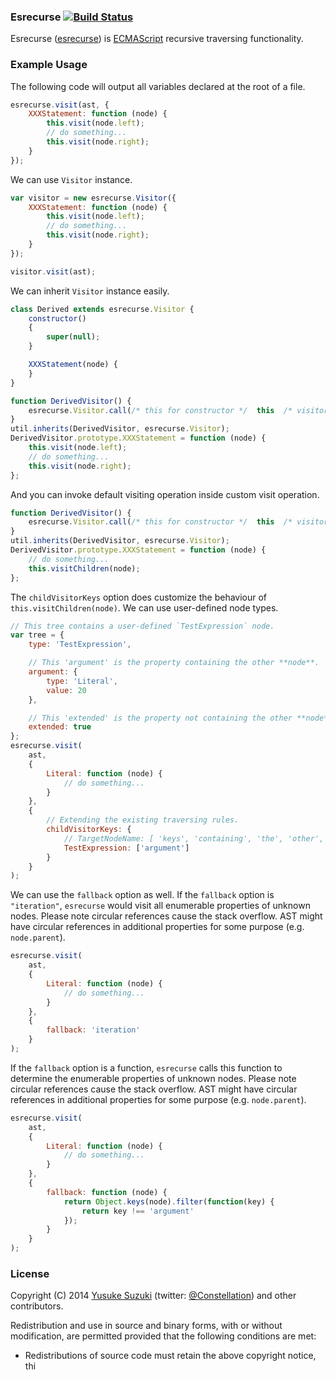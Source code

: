 ### Esrecurse [![Build Status](https://travis-ci.org/estools/esrecurse.svg?branch=master)](https://travis-ci.org/estools/esrecurse)

Esrecurse ([esrecurse](https://github.com/estools/esrecurse)) is
[ECMAScript](https://www.ecma-international.org/publications/standards/Ecma-262.htm)
recursive traversing functionality.

### Example Usage

The following code will output all variables declared at the root of a file.

```javascript
esrecurse.visit(ast, {
    XXXStatement: function (node) {
        this.visit(node.left);
        // do something...
        this.visit(node.right);
    }
});
```

We can use `Visitor` instance.

```javascript
var visitor = new esrecurse.Visitor({
    XXXStatement: function (node) {
        this.visit(node.left);
        // do something...
        this.visit(node.right);
    }
});

visitor.visit(ast);
```

We can inherit `Visitor` instance easily.

```javascript
class Derived extends esrecurse.Visitor {
    constructor()
    {
        super(null);
    }

    XXXStatement(node) {
    }
}
```

```javascript
function DerivedVisitor() {
    esrecurse.Visitor.call(/* this for constructor */  this  /* visitor object automatically becomes this. */);
}
util.inherits(DerivedVisitor, esrecurse.Visitor);
DerivedVisitor.prototype.XXXStatement = function (node) {
    this.visit(node.left);
    // do something...
    this.visit(node.right);
};
```

And you can invoke default visiting operation inside custom visit operation.

```javascript
function DerivedVisitor() {
    esrecurse.Visitor.call(/* this for constructor */  this  /* visitor object automatically becomes this. */);
}
util.inherits(DerivedVisitor, esrecurse.Visitor);
DerivedVisitor.prototype.XXXStatement = function (node) {
    // do something...
    this.visitChildren(node);
};
```

The `childVisitorKeys` option does customize the behaviour of `this.visitChildren(node)`.
We can use user-defined node types.

```javascript
// This tree contains a user-defined `TestExpression` node.
var tree = {
    type: 'TestExpression',

    // This 'argument' is the property containing the other **node**.
    argument: {
        type: 'Literal',
        value: 20
    },

    // This 'extended' is the property not containing the other **node**.
    extended: true
};
esrecurse.visit(
    ast,
    {
        Literal: function (node) {
            // do something...
        }
    },
    {
        // Extending the existing traversing rules.
        childVisitorKeys: {
            // TargetNodeName: [ 'keys', 'containing', 'the', 'other', '**node**' ]
            TestExpression: ['argument']
        }
    }
);
```

We can use the `fallback` option as well.
If the `fallback` option is `"iteration"`, `esrecurse` would visit all enumerable properties of unknown nodes.
Please note circular references cause the stack overflow. AST might have circular references in additional properties for some purpose (e.g. `node.parent`).

```javascript
esrecurse.visit(
    ast,
    {
        Literal: function (node) {
            // do something...
        }
    },
    {
        fallback: 'iteration'
    }
);
```

If the `fallback` option is a function, `esrecurse` calls this function to determine the enumerable properties of unknown nodes.
Please note circular references cause the stack overflow. AST might have circular references in additional properties for some purpose (e.g. `node.parent`).

```javascript
esrecurse.visit(
    ast,
    {
        Literal: function (node) {
            // do something...
        }
    },
    {
        fallback: function (node) {
            return Object.keys(node).filter(function(key) {
                return key !== 'argument'
            });
        }
    }
);
```

### License

Copyright (C) 2014 [Yusuke Suzuki](https://github.com/Constellation)
 (twitter: [@Constellation](https://twitter.com/Constellation)) and other contributors.

Redistribution and use in source and binary forms, with or without
modification, are permitted provided that the following conditions are met:

  * Redistributions of source code must retain the above copyright
    notice, thi